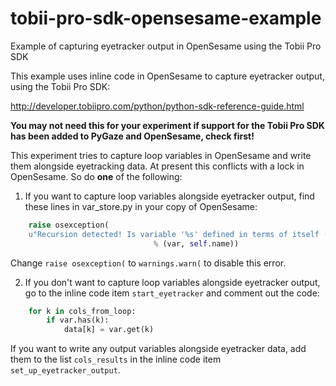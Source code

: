 # tobii-pro-sdk-opensesame-example
Example of capturing eyetracker output in OpenSesame using the Tobii Pro SDK

This example uses inline code in OpenSesame to capture eyetracker output, using the Tobii Pro SDK:

http://developer.tobiipro.com/python/python-sdk-reference-guide.html

**You may not need this for your experiment if support for the Tobii Pro SDK has been added to PyGaze and OpenSesame, check first!**

This experiment tries to capture loop variables in OpenSesame and write them alongside eyetracking data. At present this conflicts with a lock in OpenSesame. So do **one** of the following:

1. If you want to capture loop variables alongside eyetracker output, find these lines in var_store.py in your copy of OpenSesame:

```python
    raise osexception(
    u"Recursion detected! Is variable '%s' defined in terms of itself (e.g., 'var = [var]') in item '%s'" \
                                % (var, self.name))
```

Change `raise osexception(` to `warnings.warn(` to disable this error.

2. If you don't want to capture loop variables alongside eyetracker output, go to the inline code item `start_eyetracker` and comment out the code:

```python
    for k in cols_from_loop:
        if var.has(k):
            data[k] = var.get(k)
```

If you want to write any output variables alongside eyetracker data, add them to the list `cols_results` in the inline code item `set_up_eyetracker_output`.
